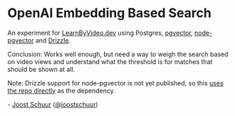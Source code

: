 # OpenAI Embedding Based Search

An experiment for [LearnByVideo.dev](https://github.com/jschuur/learnbyvideo.dev) using Postgres, [pgvector](https://github.com/pgvector/pgvector), [node-pgvector](https://github.com/pgvector/pgvector-node) and [Drizzle](https://orm.drizzle.team/).

Conclusion: Works well enough, but need a way to weigh the search based on video views and understand what the threshold is for matches that should be shown at all.

Note: Drizzle support for node-pgvector is not yet published, so this [uses the repo directly](https://github.com/pgvector/pgvector-node/issues/10#issuecomment-1622391607) as the dependency.

\- [Joost Schuur](https://joostschuur.com) ([@joostschuur](https://twitter.com/joostschuur))
